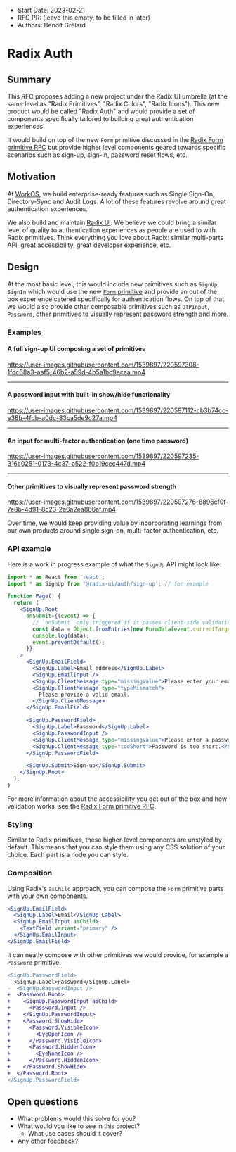 - Start Date: 2023-02-21
- RFC PR: (leave this empty, to be filled in later)
- Authors: Benoît Grélard

# Radix Auth

## Summary

This RFC proposes adding a new project under the Radix UI umbrella (at the same level as "Radix Primitives", "Radix Colors", "Radix Icons"). This new product would be called "Radix Auth" and would provide a set of components specifically tailored to building great authentication experiences.

It would build on top of the new `Form` primitive discussed in the [Radix Form primitive RFC](https://github.com/radix-ui/primitives/pull/1977) but provide higher level components geared towards specific scenarios such as sign-up, sign-in, password reset flows, etc.

## Motivation

At [WorkOS](https://workos.com), we build enterprise-ready features such as Single Sign-On, Directory-Sync and Audit Logs. A lot of these features revolve around great authentication experiences.

We also build and maintain [Radix UI](https://radix-ui.com). We believe we could bring a similar level of quality to authentication experiences as people are used to with Radix primitives. Think everything you love about Radix: similar multi-parts API, great accessibility, great developer experience, etc.

## Design

At the most basic level, this would include new primitives such as `SignUp`, `SignIn` which would use the new [`Form` primitive](https://github.com/radix-ui/primitives/pull/1977) and provide an out of the box experience catered specifically for authentication flows. On top of that we would also provide other composable primitives such as `OTPInput`, `Password`, other primitives to visually represent password strength and more.

### Examples

#### A full sign-up UI composing a set of primitives

https://user-images.githubusercontent.com/1539897/220597308-1fdc68a3-aaf5-46b2-a59d-4b5a1bc9ecaa.mp4

---

#### A password input with built-in show/hide functionality

https://user-images.githubusercontent.com/1539897/220597112-cb3b74cc-e38b-4fdb-a0dc-83ca5de9c27a.mp4

---

#### An input for multi-factor authentication (one time password)

https://user-images.githubusercontent.com/1539897/220597235-316c0251-0173-4c37-a522-f0b19cec447d.mp4

---

#### Other primitives to visually represent password strength

https://user-images.githubusercontent.com/1539897/220597276-8896cf0f-7e8b-4d91-8c23-2a6a2ea866af.mp4

Over time, we would keep providing value by incorporating learnings from our own products around single sign-on, multi-factor authentication, etc.

### API example

Here is a work in progress example of what the `SignUp` API might look like:

```jsx
import * as React from 'react';
import * as SignUp from '@radix-ui/auth/sign-up'; // for example

function Page() {
  return (
    <SignUp.Root
      onSubmit={(event) => {
        // `onSubmit` only triggered if it passes client-side validation
        const data = Object.fromEntries(new FormData(event.currentTarget));
        console.log(data);
        event.preventDefault();
      }}
    >
      <SignUp.EmailField>
        <SignUp.Label>Email address</SignUp.Label>
        <SignUp.EmailInput />
        <SignUp.ClientMessage type="missingValue">Please enter your email.</SignUp.ClientMessage>
        <SignUp.ClientMessage type="typeMismatch">
          Please provide a valid email.
        </SignUp.ClientMessage>
      </SignUp.EmailField>

      <SignUp.PasswordField>
        <SignUp.Label>Password</SignUp.Label>
        <SignUp.PasswordInput />
        <SignUp.ClientMessage type="missingValue">Please enter a password.</SignUp.ClientMessage>
        <SignUp.ClientMessage type="tooShort">Password is too short.</SignUp.ClientMessage>
      </SignUp.PasswordField>

      <SignUp.Submit>Sign-up</SignUp.Submit>
    </SignUp.Root>
  );
}
```

For more information about the accessibility you get out of the box and how validation works, see the [Radix Form primitive RFC](https://github.com/radix-ui/primitives/pull/1977).

### Styling

Similar to Radix primitives, these higher-level components are unstyled by default. This means that you can style them using any CSS solution of your choice. Each part is a node you can style.

### Composition

Using Radix's `asChild` approach, you can compose the `Form` primitive parts with your own components.

```jsx
<SignUp.EmailField>
  <SignUp.Label>Email</SignUp.Label>
  <SignUp.EmailInput asChild>
    <TextField variant="primary" />
  </SignUp.EmailInput>
</SignUp.EmailField>
```

It can neatly compose with other primitives we would provide, for example a `Password` primitive.

```diff
<SignUp.PasswordField>
  <SignUp.Label>Password</SignUp.Label>
-  <SignUp.PasswordInput />
+  <Password.Root>
+    <SignUp.PasswordInput asChild>
+      <Password.Input />
+    </SignUp.PasswordInput>
+    <Password.ShowHide>
+      <Password.VisibleIcon>
+        <EyeOpenIcon />
+      </Password.VisibleIcon>
+      <Password.HiddenIcon>
+        <EyeNoneIcon />
+      </Password.HiddenIcon>
+    </Password.ShowHide>
+  </Password.Root>
</SignUp.PasswordField>
```

## Open questions

- What problems would this solve for you?
- What would you like to see in this project?
  - What use cases should it cover?
- Any other feedback?
